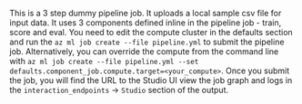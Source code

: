 This is a 3 step dummy pipeline job. It uploads a local sample csv file for input data. It uses 3 components defined inline in the pipeline job - train, score and eval. You need to edit the compute cluster in the defaults section and run the `az ml job create --file pipeline.yml` to submit the pipeline job. Alternatively, you can override the compute from the command line with `az ml job create --file pipeline.yml --set defaults.component_job.compute.target=<your_compute>`. Once you submit the job, you will find the URL to the Studio UI view the job graph and logs in the `interaction_endpoints` -> `Studio` section of the output. 
